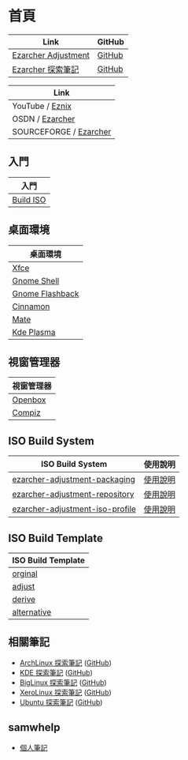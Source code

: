 
# 首頁

| Link | GitHub |
| --- | --- |
| [Ezarcher Adjustment](https://samwhelp.github.io/ezarcher-adjustment/) | [GitHub](https://github.com/samwhelp/ezarcher-adjustment) |
| [Ezarcher 探索筆記](https://samwhelp.github.io/note-about-ezarcher/) | [GitHub](https://github.com/samwhelp/note-about-ezarcher) |


| Link |
| --- |
| YouTube / [Eznix](https://www.youtube.com/c/eznix/videos) |
| OSDN / [Ezarcher](https://osdn.net/projects/ezarch/releases/) |
| SOURCEFORGE / [Ezarcher](https://sourceforge.net/projects/ezarch/files/) |


## 入門

| 入門 |
| --- |
| [Build ISO](https://samwhelp.github.io/note-about-ezarcher/read/start/build-iso.html) |


## 桌面環境

| 桌面環境 |
| --- |
| [Xfce](https://samwhelp.github.io/note-about-ezarcher/read/master/desktop_environment/xfce/) |
| [Gnome Shell](https://samwhelp.github.io/note-about-ezarcher/read/master/desktop_environment/gnome-shell/) |
| [Gnome Flashback](https://samwhelp.github.io/note-about-ezarcher/read/master/desktop_environment/gnome-flashback/) |
| [Cinnamon](https://samwhelp.github.io/note-about-ezarcher/read/master/desktop_environment/cinnamon/) |
| [Mate](https://samwhelp.github.io/note-about-ezarcher/read/master/desktop_environment/mate/) |
| [Kde Plasma](https://samwhelp.github.io/note-about-ezarcher/read/master/desktop_environment/kde-plasma/) |


## 視窗管理器

| 視窗管理器 |
| --- |
| [Openbox](https://samwhelp.github.io/note-about-ezarcher/read/master/window_manager/openbox/) |
| [Compiz](https://samwhelp.github.io/note-about-ezarcher/read/master/window_manager/compiz/) |




## ISO Build System

| ISO Build System | 使用說明 |
| --- | --- |
| [ezarcher-adjustment-packaging](https://github.com/samwhelp/ezarcher-adjustment/tree/main/project/ezarcher-adjustment-system/ezarcher-adjustment-packaging) | [使用說明](https://samwhelp.github.io/note-about-ezarcher/read/start/build-iso/build-package.html) |
| [ezarcher-adjustment-repository](https://github.com/samwhelp/ezarcher-adjustment/tree/main/project/ezarcher-adjustment-system/ezarcher-adjustment-repository) | [使用說明](https://samwhelp.github.io/note-about-ezarcher/read/start/build-iso/update-package-repository-db.html) |
| [ezarcher-adjustment-iso-profile](https://github.com/samwhelp/ezarcher-adjustment/tree/main/project/ezarcher-adjustment-system/ezarcher-adjustment-iso-profile) | [使用說明](https://samwhelp.github.io/note-about-ezarcher/read/start/build-iso/build-iso.html) |



## ISO Build Template

| ISO Build Template |
| --- |
| [orginal](https://github.com/samwhelp/ezarcher-adjustment/tree/main/project/ezarcher-adjustment-system/ezarcher-adjustment-iso-profile/recipe/template/20221030/orginal/Templates) |
| [adjust](https://github.com/samwhelp/ezarcher-adjustment/tree/main/project/ezarcher-adjustment-system/ezarcher-adjustment-iso-profile/recipe/template/20221030/adjust/Templates) |
| [derive](https://github.com/samwhelp/ezarcher-adjustment/tree/main/project/ezarcher-adjustment-system/ezarcher-adjustment-iso-profile/recipe/template/20221030/derive/Templates) |
| [alternative](https://github.com/samwhelp/ezarcher-adjustment/tree/main/project/ezarcher-adjustment-system/ezarcher-adjustment-iso-profile/recipe/template/20221030/alternative/Templates) |


## 相關筆記

* [ArchLinux 探索筆記](https://samwhelp.github.io/note-about-archlinux/) ([GitHub](https://github.com/samwhelp/note-about-archlinux/))
* [KDE 探索筆記](https://samwhelp.github.io/note-about-kde/) ([GitHub](https://github.com/samwhelp/note-about-kde/))
* [BigLinux 探索筆記](https://samwhelp.github.io/note-about-biglinux/) ([GitHub](https://github.com/samwhelp/note-about-biglinux/))
* [XeroLinux 探索筆記](https://samwhelp.github.io/note-about-xerolinux/) ([GitHub](https://github.com/samwhelp/note-about-xerolinux/))
* [Ubuntu 探索筆記](https://samwhelp.github.io/note-about-ubuntu/) ([GitHub](https://github.com/samwhelp/note-about-ubuntu/))


## samwhelp

* [個人筆記](https://samwhelp.github.io/book/)
